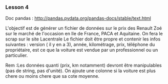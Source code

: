 
### Lesson 4 ##
Doc pandas :  http://pandas.pydata.org/pandas-docs/stable/text.html

L'objectif est de générer un fichier de données sur le prix des Renault Zoé sur le marché de l'occasion en Ile de France, PACA et Aquitaine. 
On fera le scrap sur le site Lacentrale
Le fichier doit être propre et contenir les infos suivantes : version ( il y en a 3), année, kilométrage, prix, téléphone du propriétaire, est ce que la voiture est vendue par un professionnel ou un particulier.

Rem :Les données quanti (prix, km notamment) devront être manipulables (pas de string, pas d'unité).
On ajoute une colonne si la voiture est plus chere ou moins chere que sa cote moyenne.﻿
